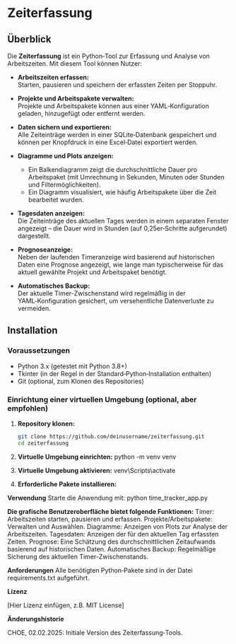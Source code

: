 # Zeiterfassung

## Überblick

Die **Zeiterfassung** ist ein Python‑Tool zur Erfassung und Analyse von Arbeitszeiten. Mit diesem Tool können Nutzer:

- **Arbeitszeiten erfassen:**  
  Starten, pausieren und speichern der erfassten Zeiten per Stoppuhr.

- **Projekte und Arbeitspakete verwalten:**  
  Projekte und Arbeitspakete können aus einer YAML‑Konfiguration geladen, hinzugefügt oder entfernt werden.

- **Daten sichern und exportieren:**  
  Alle Zeiteinträge werden in einer SQLite‑Datenbank gespeichert und können per Knopfdruck in eine Excel‑Datei exportiert werden.

- **Diagramme und Plots anzeigen:**  
  - Ein Balkendiagramm zeigt die durchschnittliche Dauer pro Arbeitspaket (mit Umrechnung in Sekunden, Minuten oder Stunden und Filtermöglichkeiten).  
  - Ein Diagramm visualisiert, wie häufig Arbeitspakete über die Zeit bearbeitet wurden.

- **Tagesdaten anzeigen:**  
  Die Zeiteinträge des aktuellen Tages werden in einem separaten Fenster angezeigt – die Dauer wird in Stunden (auf 0,25er‑Schritte aufgerundet) dargestellt.

- **Prognoseanzeige:**  
  Neben der laufenden Timeranzeige wird basierend auf historischen Daten eine Prognose angezeigt, wie lange man typischerweise für das aktuell gewählte Projekt und Arbeitspaket benötigt.

- **Automatisches Backup:**  
  Der aktuelle Timer-Zwischenstand wird regelmäßig in der YAML‑Konfiguration gesichert, um versehentliche Datenverluste zu vermeiden.

## Installation

### Voraussetzungen

- Python 3.x (getestet mit Python 3.8+)
- Tkinter (in der Regel in der Standard‑Python‑Installation enthalten)
- Git (optional, zum Klonen des Repositories)

### Einrichtung einer virtuellen Umgebung (optional, aber empfohlen)

1. **Repository klonen:**

   ```bash
   git clone https://github.com/deinusername/zeiterfassung.git
   cd zeiterfassung

2. **Virtuelle Umgebung einrichten:**
python -m venv venv

3. **Virtuelle Umgebung aktivieren:**
venv\Scripts\activate

4. **Erforderliche Pakete installieren:**

**Verwendung**
Starte die Anwendung mit:
python time_tracker_app.py


**Die grafische Benutzeroberfläche bietet folgende Funktionen:**
Timer: Arbeitszeiten starten, pausieren und erfassen.
Projekte/Arbeitspakete: Verwalten und Auswählen.
Diagramme: Anzeigen von Plots zur Analyse der Arbeitszeiten.
Tagesdaten: Anzeigen der für den aktuellen Tag erfassten Zeiten.
Prognose: Eine Schätzung des durchschnittlichen Zeitaufwands basierend auf historischen Daten.
Automatisches Backup: Regelmäßige Sicherung des aktuellen Timer-Zwischenstands.

**Anforderungen**
Alle benötigten Python‑Pakete sind in der Datei requirements.txt aufgeführt.

**Lizenz**

[Hier Lizenz einfügen, z.B. MIT License]

**Änderungshistorie**

CHOE, 02.02.2025: Initiale Version des Zeiterfassung‑Tools.
